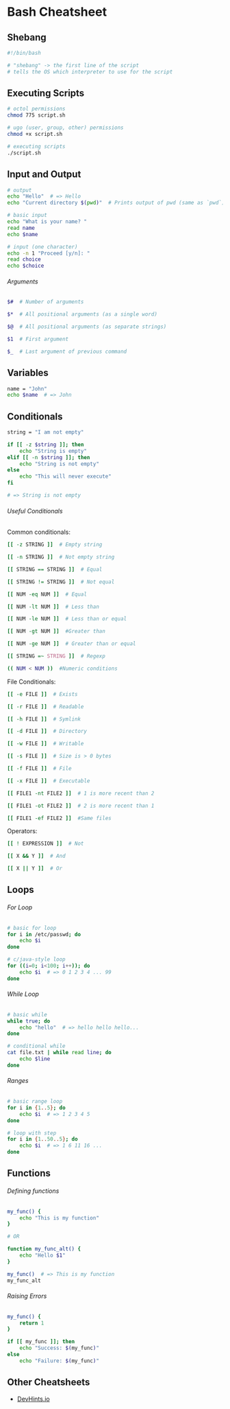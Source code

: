 # Bash Cheatsheet

## Shebang

```bash
#!/bin/bash

# "shebang" -> the first line of the script
# tells the OS which interpreter to use for the script
```

## Executing Scripts

```bash
# octol permissions
chmod 775 script.sh

# ugo (user, group, other) permissions
chmod +x script.sh

# executing scripts
./script.sh
```

## Input and Output

```bash
# output
echo "Hello"  # => Hello
echo "Current directory $(pwd)"  # Prints output of pwd (same as `pwd`)

# basic input
echo "What is your name? "
read name
echo $name

# input (one character)
echo -n 1 "Proceed [y/n]: "
read choice
echo $choice
```

###### Arguments

```bash
$#  # Number of arguments

$*  # All positional arguments (as a single word)

$@  # All positional arguments (as separate strings)

$1  # First argument

$_  # Last argument of previous command
```

## Variables

```bash
name = "John"
echo $name  # => John
```

## Conditionals

```bash
string = "I am not empty"

if [[ -z $string ]]; then
	echo "String is empty"
elif [[ -n $string ]]; then
	echo "String is not empty"
else
	echo "This will never execute"
fi

# => String is not empty
```

###### Useful Conditionals

Common conditionals:

```bash
[[ -z STRING ]]  # Empty string

[[ -n STRING ]]  # Not empty string

[[ STRING == STRING ]]  # Equal

[[ STRING != STRING ]]  # Not equal

[[ NUM -eq NUM ]]  # Equal

[[ NUM -lt NUM ]]  # Less than

[[ NUM -le NUM ]]  # Less than or equal

[[ NUM -gt NUM ]]  #Greater than

[[ NUM -ge NUM ]]  # Greater than or equal

[[ STRING =~ STRING ]]  # Regexp

(( NUM < NUM ))  #Numeric conditions
```

File Conditionals:

```bash
[[ -e FILE ]]  # Exists

[[ -r FILE ]]  # Readable

[[ -h FILE ]]  # Symlink

[[ -d FILE ]]  # Directory

[[ -w FILE ]]  # Writable

[[ -s FILE ]]  # Size is > 0 bytes

[[ -f FILE ]]  # File

[[ -x FILE ]]  # Executable

[[ FILE1 -nt FILE2 ]]  # 1 is more recent than 2

[[ FILE1 -ot FILE2 ]]  # 2 is more recent than 1

[[ FILE1 -ef FILE2 ]]  #Same files
```

Operators:

```bash
[[ ! EXPRESSION ]]  # Not

[[ X && Y ]]  # And

[[ X || Y ]]  # Or
```

## Loops

###### For Loop

```bash
# basic for loop
for i in /etc/passwd; do
	echo $i
done

# c/java-style loop
for ((i=0; i<100; i++)); do
	echo $i  # => 0 1 2 3 4 ... 99
done
```

###### While Loop

```bash
# basic while
while true; do
	echo "hello"  # => hello hello hello...
done

# conditional while
cat file.txt | while read line; do
	echo $line
done
```

###### Ranges

```bash
# basic range loop
for i in {1..5}; do
	echo $i  # => 1 2 3 4 5
done

# loop with step
for i in {1..50..5}; do
	echo $i  # => 1 6 11 16 ...
done
```

## Functions

###### Defining functions

```bash
my_func() {
	echo "This is my function"
}

# OR

function my_func_alt() {
	echo "Hello $1"
}

my_func()  # => This is my function
my_func_alt
```

###### Raising Errors

```bash
my_func() {
	return 1
}

if [[ my_func ]]; then
	echo "Success: $(my_func)"
else
	echo "Failure: $(my_func)"
```

## Other Cheatsheets

- [DevHints.io](https://devhints.io/bash)